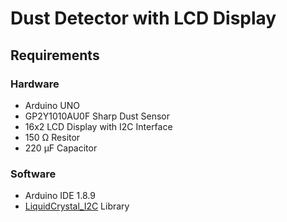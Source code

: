 # Dust Detector with LCD Display

## Requirements
### Hardware
* Arduino UNO
* GP2Y1010AU0F Sharp Dust Sensor
* 16x2 LCD Display with I2C Interface
* 150 Ω Resitor
* 220 μF Capacitor

### Software
* Arduino IDE 1.8.9
* [LiquidCrystal_I2C](https://github.com/johnrickman/LiquidCrystal_I2C) Library
